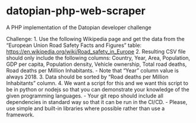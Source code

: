 # datopian-php-web-scraper

A PHP implementation of the Datopian developer challenge

Challenge:
    1. Use the following Wikipedia page and get the data from the “European Union Road Safety Facts and Figures” table: https://en.wikipedia.org/wiki/Road_safety_in_Europe
    2. Resulting CSV file should only include the following columns: Country, Year, Area, Population, GDP per capita, Population density, Vehicle ownership, Total road deaths, Road deaths per Million Inhabitants.
        - Note that “Year” column value is always 2018.
    3. Data should be sorted by “Road deaths per Million Inhabitants” column.
    4. We want a script for this and we want this script to be in python or nodejs so that you can demonstrate your knowledge of the given programming languages.
        - Your git repo should include all dependencies in standard way so that it can be run in the CI/CD.
        - Please, use simple and built-in libraries where possible rather than use a framework.

